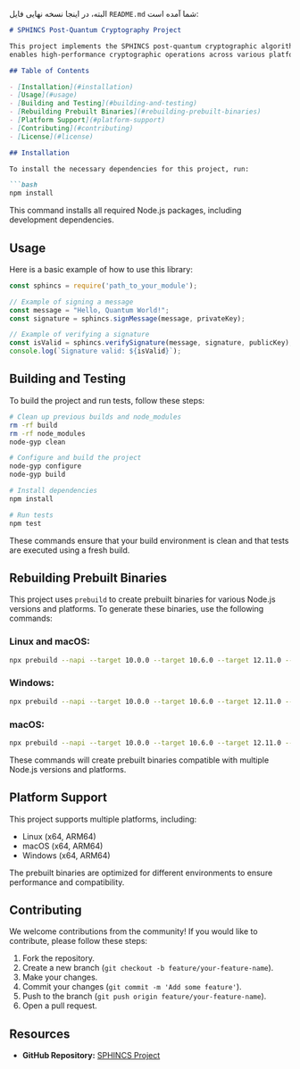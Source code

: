 البته، در اینجا نسخه نهایی فایل `README.md` شما آمده است:

```markdown
# SPHINCS Post-Quantum Cryptography Project

This project implements the SPHINCS post-quantum cryptographic algorithm using Node.js. It includes a native addon that
enables high-performance cryptographic operations across various platforms.

## Table of Contents

- [Installation](#installation)
- [Usage](#usage)
- [Building and Testing](#building-and-testing)
- [Rebuilding Prebuilt Binaries](#rebuilding-prebuilt-binaries)
- [Platform Support](#platform-support)
- [Contributing](#contributing)
- [License](#license)

## Installation

To install the necessary dependencies for this project, run:

```bash
npm install
```

This command installs all required Node.js packages, including development dependencies.

## Usage

Here is a basic example of how to use this library:

```javascript
const sphincs = require('path_to_your_module');

// Example of signing a message
const message = "Hello, Quantum World!";
const signature = sphincs.signMessage(message, privateKey);

// Example of verifying a signature
const isValid = sphincs.verifySignature(message, signature, publicKey);
console.log(`Signature valid: ${isValid}`);
```

## Building and Testing

To build the project and run tests, follow these steps:

```bash
# Clean up previous builds and node_modules
rm -rf build
rm -rf node_modules
node-gyp clean

# Configure and build the project
node-gyp configure
node-gyp build

# Install dependencies
npm install

# Run tests
npm test
```

These commands ensure that your build environment is clean and that tests are executed using a fresh build.

## Rebuilding Prebuilt Binaries

This project uses `prebuild` to create prebuilt binaries for various Node.js versions and platforms. To generate these
binaries, use the following commands:

### Linux and macOS:

```bash
npx prebuild --napi --target 10.0.0 --target 10.6.0 --target 12.11.0 --target 14.0.0 --target 16.0.0 --arch x64 --arch arm64 --strip --verbose
```

### Windows:

```bash
npx prebuild --napi --target 10.0.0 --target 10.6.0 --target 12.11.0 --target 14.0.0 --target 16.0.0 --arch x64 --arch arm64 --platform win32 --strip --verbose
```

### macOS:

```bash
npx prebuild --napi --target 10.0.0 --target 10.6.0 --target 12.11.0 --target 14.0.0 --target 16.0.0 --arch x64 --arch arm64 --platform darwin --strip --verbose
```

These commands will create prebuilt binaries compatible with multiple Node.js versions and platforms.

## Platform Support

This project supports multiple platforms, including:

- Linux (x64, ARM64)
- macOS (x64, ARM64)
- Windows (x64, ARM64)

The prebuilt binaries are optimized for different environments to ensure performance and compatibility.

## Contributing

We welcome contributions from the community! If you would like to contribute, please follow these steps:

1. Fork the repository.
2. Create a new branch (`git checkout -b feature/your-feature-name`).
3. Make your changes.
4. Commit your changes (`git commit -m 'Add some feature'`).
5. Push to the branch (`git push origin feature/your-feature-name`).
6. Open a pull request.

## Resources

- **GitHub Repository:** [SPHINCS Project](https://github.com/mostafa18181/sphincs)
